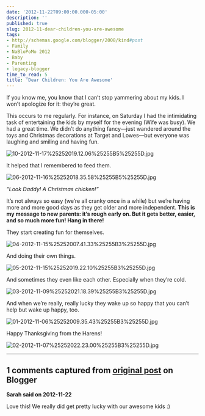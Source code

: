 ```yaml
---
date: '2012-11-22T09:00:00.000-05:00'
description: ''
published: true
slug: 2012-11-dear-children-you-are-awesome
tags:
- http://schemas.google.com/blogger/2008/kind#post
- Family
- NaBloPoMo 2012
- Baby
- Parenting
- legacy-blogger
time_to_read: 5
title: 'Dear Children: You Are Awesome'
---
```



If you know me, you know that I can’t stop yammering about my kids. I won’t apologize for it: they’re great.

This occurs to me regularly. For instance, on Saturday I had the intimidating task of entertaining the kids by myself for the evening (Wife was busy). We had a great time. We didn’t do anything fancy—just wandered around the toys and Christmas decorations at Target and Lowes—but everyone was laughing and smiling and having fun.  

![10-2012-11-17%25252019.12.06%25255B5%25255D.jpg](10-2012-11-17%25252019.12.06%25255B5%25255D.jpg)

It helped that I remembered to feed them.

![06-2012-11-16%25252018.35.58%25255B5%25255D.jpg](06-2012-11-16%25252018.35.58%25255B5%25255D.jpg)  

*“Look Daddy! A Christmas chicken!”*

It’s not always so easy (we’re all cranky once in a while) but we’re having more and more good days as they get older and more independent. **This is my message to new parents: it’s rough early on. But it gets better, easier, and so much more fun! Hang in there!**

They start creating fun for themselves.

![04-2012-11-15%25252007.41.33%25255B3%25255D.jpg](04-2012-11-15%25252007.41.33%25255B3%25255D.jpg)

And doing their own things.

![05-2012-11-15%25252019.22.10%25255B3%25255D.jpg](05-2012-11-15%25252019.22.10%25255B3%25255D.jpg)

And sometimes they even like each other. Especially when they’re cold.

![03-2012-11-09%25252021.18.39%25255B3%25255D.jpg](03-2012-11-09%25252021.18.39%25255B3%25255D.jpg)

And when we’re really, really lucky they wake up so happy that you can’t help but wake up happy, too.

![01-2012-11-06%25252009.35.43%25255B3%25255D.jpg](01-2012-11-06%25252009.35.43%25255B3%25255D.jpg)

Happy Thanksgiving from the Harens!

![02-2012-11-07%25252022.23.00%25255B3%25255D.jpg](02-2012-11-07%25252022.23.00%25255B3%25255D.jpg)

---

## 1 comments captured from [original post](https://blog.wassupy.com/2012/11/dear-children-you-are-awesome.html) on Blogger

**Sarah said on 2012-11-22**

Love this! We really did get pretty lucky with our awesome kids :)

